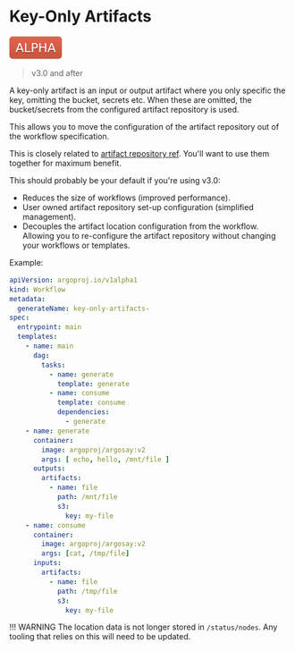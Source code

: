 # Key-Only Artifacts

![Alpha](assets/alpha.svg)

> v3.0 and after

A key-only artifact is an input or output artifact where you only specific the key, omitting the bucket, secrets etc. When these are omitted, the bucket/secrets from the configured artifact repository is used.

This allows you to move the configuration of the artifact repository out of the workflow specification.

This is closely related to [artifact repository ref](artifact-repository-ref.md). You'll want to use them together for maximum benefit. 

This should probably be your default if you're using v3.0:

* Reduces the size of workflows (improved performance).
* User owned artifact repository set-up configuration (simplified management).   
* Decouples the artifact location configuration from the workflow. Allowing you to re-configure the artifact repository without changing your workflows or templates.

Example:

```yaml
apiVersion: argoproj.io/v1alpha1
kind: Workflow
metadata:
  generateName: key-only-artifacts-
spec:
  entrypoint: main
  templates:
    - name: main
      dag:
        tasks:
          - name: generate
            template: generate
          - name: consume
            template: consume
            dependencies:
              - generate
    - name: generate
      container:
        image: argoproj/argosay:v2
        args: [ echo, hello, /mnt/file ]
      outputs:
        artifacts:
          - name: file
            path: /mnt/file
            s3:
              key: my-file
    - name: consume
      container:
        image: argoproj/argosay:v2
        args: [cat, /tmp/file]
      inputs:
        artifacts:
          - name: file
            path: /tmp/file
            s3:
              key: my-file
```

!!! WARNING
    The location data is not longer stored in `/status/nodes`. Any tooling that relies on this will need to be updated.